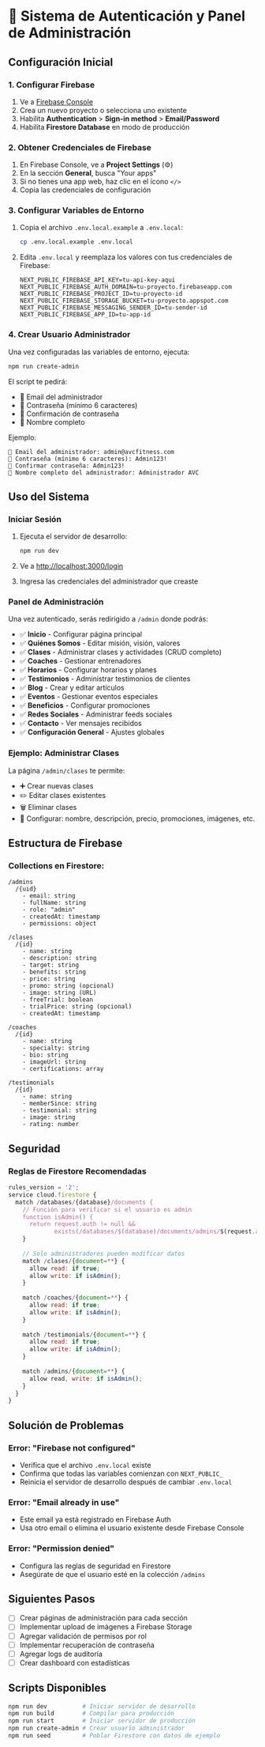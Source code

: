 # 🔐 Sistema de Autenticación y Panel de Administración

## Configuración Inicial

### 1. Configurar Firebase

1. Ve a [Firebase Console](https://console.firebase.google.com/)
2. Crea un nuevo proyecto o selecciona uno existente
3. Habilita **Authentication** > **Sign-in method** > **Email/Password**
4. Habilita **Firestore Database** en modo de producción

### 2. Obtener Credenciales de Firebase

1. En Firebase Console, ve a **Project Settings** (⚙️)
2. En la sección **General**, busca "Your apps"
3. Si no tienes una app web, haz clic en el ícono `</>`
4. Copia las credenciales de configuración

### 3. Configurar Variables de Entorno

1. Copia el archivo `.env.local.example` a `.env.local`:
   ```bash
   cp .env.local.example .env.local
   ```

2. Edita `.env.local` y reemplaza los valores con tus credenciales de Firebase:
   ```env
   NEXT_PUBLIC_FIREBASE_API_KEY=tu-api-key-aqui
   NEXT_PUBLIC_FIREBASE_AUTH_DOMAIN=tu-proyecto.firebaseapp.com
   NEXT_PUBLIC_FIREBASE_PROJECT_ID=tu-proyecto-id
   NEXT_PUBLIC_FIREBASE_STORAGE_BUCKET=tu-proyecto.appspot.com
   NEXT_PUBLIC_FIREBASE_MESSAGING_SENDER_ID=tu-sender-id
   NEXT_PUBLIC_FIREBASE_APP_ID=tu-app-id
   ```

### 4. Crear Usuario Administrador

Una vez configuradas las variables de entorno, ejecuta:

```bash
npm run create-admin
```

El script te pedirá:
- 📧 Email del administrador
- 🔑 Contraseña (mínimo 6 caracteres)
- 🔑 Confirmación de contraseña
- 👤 Nombre completo

Ejemplo:
```
📧 Email del administrador: admin@avcfitness.com
🔑 Contraseña (mínimo 6 caracteres): Admin123!
🔑 Confirmar contraseña: Admin123!
👤 Nombre completo del administrador: Administrador AVC
```

## Uso del Sistema

### Iniciar Sesión

1. Ejecuta el servidor de desarrollo:
   ```bash
   npm run dev
   ```

2. Ve a [http://localhost:3000/login](http://localhost:3000/login)

3. Ingresa las credenciales del administrador que creaste

### Panel de Administración

Una vez autenticado, serás redirigido a `/admin` donde podrás:

- ✅ **Inicio** - Configurar página principal
- ✅ **Quiénes Somos** - Editar misión, visión, valores
- ✅ **Clases** - Administrar clases y actividades (CRUD completo)
- ✅ **Coaches** - Gestionar entrenadores
- ✅ **Horarios** - Configurar horarios y planes
- ✅ **Testimonios** - Administrar testimonios de clientes
- ✅ **Blog** - Crear y editar artículos
- ✅ **Eventos** - Gestionar eventos especiales
- ✅ **Beneficios** - Configurar promociones
- ✅ **Redes Sociales** - Administrar feeds sociales
- ✅ **Contacto** - Ver mensajes recibidos
- ✅ **Configuración General** - Ajustes globales

### Ejemplo: Administrar Clases

La página `/admin/clases` te permite:
- ➕ Crear nuevas clases
- ✏️ Editar clases existentes
- 🗑️ Eliminar clases
- 📝 Configurar: nombre, descripción, precio, promociones, imágenes, etc.

## Estructura de Firebase

### Collections en Firestore:

```
/admins
  /{uid}
    - email: string
    - fullName: string
    - role: "admin"
    - createdAt: timestamp
    - permissions: object

/clases
  /{id}
    - name: string
    - description: string
    - target: string
    - benefits: string
    - price: string
    - promo: string (opcional)
    - image: string (URL)
    - freeTrial: boolean
    - trialPrice: string (opcional)
    - createdAt: timestamp

/coaches
  /{id}
    - name: string
    - specialty: string
    - bio: string
    - imageUrl: string
    - certifications: array

/testimonials
  /{id}
    - name: string
    - memberSince: string
    - testimonial: string
    - image: string
    - rating: number
```

## Seguridad

### Reglas de Firestore Recomendadas

```javascript
rules_version = '2';
service cloud.firestore {
  match /databases/{database}/documents {
    // Función para verificar si el usuario es admin
    function isAdmin() {
      return request.auth != null && 
             exists(/databases/$(database)/documents/admins/$(request.auth.uid));
    }
    
    // Solo administradores pueden modificar datos
    match /clases/{document=**} {
      allow read: if true;
      allow write: if isAdmin();
    }
    
    match /coaches/{document=**} {
      allow read: if true;
      allow write: if isAdmin();
    }
    
    match /testimonials/{document=**} {
      allow read: if true;
      allow write: if isAdmin();
    }
    
    match /admins/{document=**} {
      allow read, write: if isAdmin();
    }
  }
}
```

## Solución de Problemas

### Error: "Firebase not configured"
- Verifica que el archivo `.env.local` existe
- Confirma que todas las variables comienzan con `NEXT_PUBLIC_`
- Reinicia el servidor de desarrollo después de cambiar `.env.local`

### Error: "Email already in use"
- Este email ya está registrado en Firebase Auth
- Usa otro email o elimina el usuario existente desde Firebase Console

### Error: "Permission denied"
- Configura las reglas de seguridad en Firestore
- Asegúrate de que el usuario esté en la colección `/admins`

## Siguientes Pasos

- [ ] Crear páginas de administración para cada sección
- [ ] Implementar upload de imágenes a Firebase Storage
- [ ] Agregar validación de permisos por rol
- [ ] Implementar recuperación de contraseña
- [ ] Agregar logs de auditoría
- [ ] Crear dashboard con estadísticas

## Scripts Disponibles

```bash
npm run dev          # Iniciar servidor de desarrollo
npm run build        # Compilar para producción
npm run start        # Iniciar servidor de producción
npm run create-admin # Crear usuario administrador
npm run seed         # Poblar Firestore con datos de ejemplo
```
